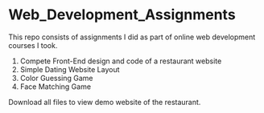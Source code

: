 # Web_Development_Assignments

This repo consists of assignments I did as part of online web development courses I took. 

1. Compete Front-End design and code of a restaurant website
2. Simple Dating Website Layout
3. Color Guessing Game
4. Face Matching Game
 
 
Download all files to view demo website of the restaurant. 
